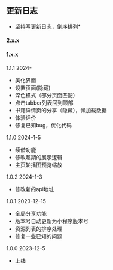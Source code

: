## 更新日志
* 坚持写更新日志，倒序排列*

#### 2.x.x


#### 1.x.x

1.1.1 2024-
- 美化界面
- 设置页面(隐藏)
- 深色模式（部分页面匹配）
- 点击tabber列表回到顶部
- 书籍详情页的分享（隐藏），懒加载数据
- 体验评价
- 修复已知bug，优化代码


1.1.0 2024-1-5

- 续借功能
- 修改超期的展示逻辑
- 主页轮播图预览缩放

1.0.2 2024-1-3

- 修改新的api地址

1.0.1   2023-12-15

- 全局分享功能
- 版本号自动更新为小程序版本号
- 资源列表的排序处理
- 修复一些已知的问题

1.0.0   2023-12-5

- 上线